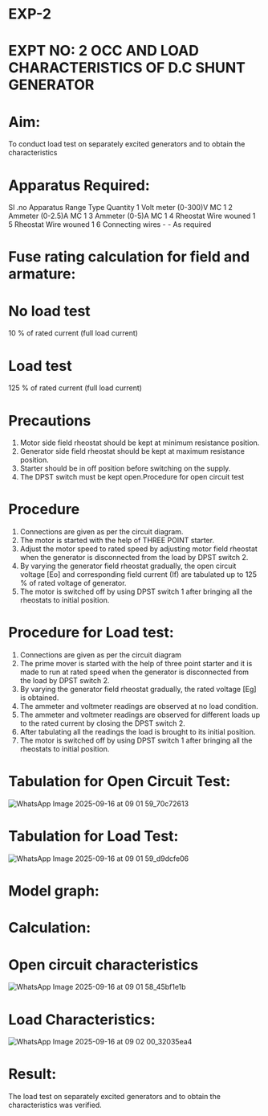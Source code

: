 # EXP-2
# EXPT NO: 2 OCC AND LOAD CHARACTERISTICS OF D.C SHUNT GENERATOR

# Aim:
To conduct load test on separately excited generators and to obtain the characteristics

# Apparatus Required:

Sl .no	Apparatus	Range	Type	Quantity
1	Volt meter	(0-300)V	MC	1
2	Ammeter	(0-2.5)A	MC	1
3	Ammeter	(0-5)A	MC	1
4	Rheostat		Wire wouned	1
5	Rheostat		Wire wouned	1
6	Connecting wires	-	-	As required

# Fuse rating calculation for field and armature:

# No load test

10 % of rated current (full load current)

# Load test

125 % of rated current (full load current)

# Precautions

1.   Motor side field rheostat should be kept at minimum resistance position.
2.   Generator side field rheostat should be kept at maximum resistance position.
3.   Starter should be in off position before switching on the supply.
4.   The DPST switch must be kept open.Procedure for open circuit test
# Procedure
1.   Connections are given as per the circuit diagram.
2.   The motor is started with the help of THREE POINT starter.
3.   Adjust the motor speed to rated speed by adjusting motor field rheostat when the generator is disconnected from the load by DPST switch 2.
4.   By  varying  the  generator  field  rheostat  gradually,  the  open  circuit  voltage  [Eo]  and corresponding field current (If) are tabulated up to 125 % of rated voltage of generator.
5.   The motor is switched off by using DPST switch 1 after bringing all the rheostats to initial position.

# Procedure for Load test:

1.   Connections are given as per the circuit diagram
2.   The prime mover is started with the help of three point starter and it is made to run at rated speed when the generator is disconnected from the load by DPST switch 2.
3.   By varying the generator field rheostat gradually, the rated voltage [Eg] is obtained.
4.   The ammeter and voltmeter readings are observed at no load condition.
5.   The ammeter and voltmeter readings are observed for different loads up to the rated current by closing the DPST switch 2.
6.   After tabulating all the readings the load is brought to its initial position.
7.   The motor is switched off by using DPST switch 1 after bringing all the rheostats to initial position.

# Tabulation for Open Circuit Test:
![WhatsApp Image 2025-09-16 at 09 01 59_70c72613](https://github.com/user-attachments/assets/4044614d-9a8f-4550-af65-515b030da44c)


# Tabulation for Load Test:
![WhatsApp Image 2025-09-16 at 09 01 59_d9dcfe06](https://github.com/user-attachments/assets/4191b77e-ed38-4514-8465-395775fe8722)


# Model graph:
# Calculation: 

# Open circuit characteristics
![WhatsApp Image 2025-09-16 at 09 01 58_45bf1e1b](https://github.com/user-attachments/assets/84d23c33-39ed-4763-9a9b-d04a56cab94e)

  
# Load Characteristics:
 ![WhatsApp Image 2025-09-16 at 09 02 00_32035ea4](https://github.com/user-attachments/assets/7f92b8d8-8075-47ac-a5bf-f6d9b429286a)

# Result:
The load test on separately excited generators and to obtain the characteristics was verified.
